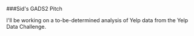 ###Sid's GADS2 Pitch

I'll be working on a to-be-determined analysis of Yelp data from the Yelp Data Challenge.
